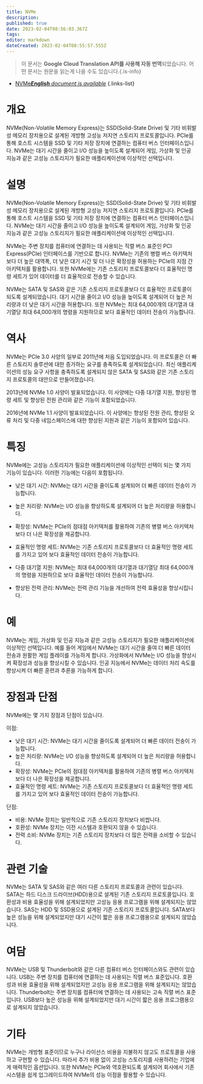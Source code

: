 ```yaml
---
title: NVMe
description: 
published: true
date: 2023-02-04T08:56:03.367Z
tags: 
editor: markdown
dateCreated: 2023-02-04T08:55:57.555Z
---
```


> 이 문서는 **Google Cloud Translation API를 사용해 자동 번역**되었습니다.
어떤 문서는 원문을 읽는게 나을 수도 있습니다.{.is-info}



- [NVMe***English** document is available*](/en/Knowledge-base/Dictionary/nvme)
{.links-list}


# 개요
NVMe(Non-Volatile Memory Express)는 SSD(Solid-State Drive) 및 기타 비휘발성 메모리 장치용으로 설계된 개방형 고성능 저지연 스토리지 프로토콜입니다. PCIe를 통해 호스트 시스템을 SSD 및 기타 저장 장치에 연결하는 컴퓨터 버스 인터페이스입니다. NVMe는 대기 시간을 줄이고 I/O 성능을 높이도록 설계되어 게임, 가상화 및 인공 지능과 같은 고성능 스토리지가 필요한 애플리케이션에 이상적인 선택입니다.

# 설명
NVMe(Non-Volatile Memory Express)는 SSD(Solid-State Drive) 및 기타 비휘발성 메모리 장치용으로 설계된 개방형 고성능 저지연 스토리지 프로토콜입니다. PCIe를 통해 호스트 시스템을 SSD 및 기타 저장 장치에 연결하는 컴퓨터 버스 인터페이스입니다. NVMe는 대기 시간을 줄이고 I/O 성능을 높이도록 설계되어 게임, 가상화 및 인공 지능과 같은 고성능 스토리지가 필요한 애플리케이션에 이상적인 선택입니다.

NVMe는 주변 장치를 컴퓨터에 연결하는 데 사용되는 직렬 버스 표준인 PCI Express(PCIe) 인터페이스를 기반으로 합니다. NVMe는 기존의 병렬 버스 아키텍처보다 더 높은 대역폭, 더 낮은 대기 시간 및 더 나은 확장성을 허용하는 PCIe의 지점 간 아키텍처를 활용합니다. 또한 NVMe에는 기존 스토리지 프로토콜보다 더 효율적인 명령 세트가 있어 데이터를 더 효율적으로 전송할 수 있습니다.

NVMe는 SATA 및 SAS와 같은 기존 스토리지 프로토콜보다 더 효율적인 프로토콜이 되도록 설계되었습니다. 대기 시간을 줄이고 I/O 성능을 높이도록 설계되어 더 높은 처리량과 더 낮은 대기 시간을 허용합니다. 또한 NVMe는 최대 64,000개의 대기열과 대기열당 최대 64,000개의 명령을 지원하므로 보다 효율적인 데이터 전송이 가능합니다.

# 역사
NVMe는 PCIe 3.0 사양의 일부로 2011년에 처음 도입되었습니다. 이 프로토콜은 더 빠른 스토리지 솔루션에 대한 증가하는 요구를 충족하도록 설계되었습니다. 최신 애플리케이션의 성능 요구 사항을 충족하도록 설계되지 않은 SATA 및 SAS와 같은 기존 스토리지 프로토콜의 대안으로 만들어졌습니다.

2013년에 NVMe 1.0 사양이 발표되었습니다. 이 사양에는 다중 대기열 지원, 향상된 명령 세트 및 향상된 전원 관리와 같은 기능이 포함되었습니다.

2016년에 NVMe 1.1 사양이 발표되었습니다. 이 사양에는 향상된 전원 관리, 향상된 오류 처리 및 다중 네임스페이스에 대한 향상된 지원과 같은 기능이 포함되어 있습니다.

# 특징
NVMe에는 고성능 스토리지가 필요한 애플리케이션에 이상적인 선택이 되는 몇 가지 기능이 있습니다. 이러한 기능에는 다음이 포함됩니다.

- 낮은 대기 시간: NVMe는 대기 시간을 줄이도록 설계되어 더 빠른 데이터 전송이 가능합니다.

- 높은 처리량: NVMe는 I/O 성능을 향상하도록 설계되어 더 높은 처리량을 허용합니다.

- 확장성: NVMe는 PCIe의 점대점 아키텍처를 활용하여 기존의 병렬 버스 아키텍처보다 더 나은 확장성을 제공합니다.

- 효율적인 명령 세트: NVMe는 기존 스토리지 프로토콜보다 더 효율적인 명령 세트를 가지고 있어 보다 효율적인 데이터 전송이 가능합니다.

- 다중 대기열 지원: NVMe는 최대 64,000개의 대기열과 대기열당 최대 64,000개의 명령을 지원하므로 보다 효율적인 데이터 전송이 가능합니다.

- 향상된 전력 관리: NVMe는 전력 관리 기능을 개선하여 전력 효율성을 향상시킵니다.

# 예
NVMe는 게임, 가상화 및 인공 지능과 같은 고성능 스토리지가 필요한 애플리케이션에 이상적인 선택입니다. 예를 들어 게임에서 NVMe는 대기 시간을 줄여 더 빠른 데이터 전송과 원활한 게임 플레이를 가능하게 합니다. 가상화에서 NVMe는 I/O 성능을 향상시켜 확장성과 성능을 향상시킬 수 있습니다. 인공 지능에서 NVMe는 데이터 처리 속도를 향상시켜 더 빠른 훈련과 추론을 가능하게 합니다.

# 장점과 단점
NVMe에는 몇 가지 장점과 단점이 있습니다.

이점:

- 낮은 대기 시간: NVMe는 대기 시간을 줄이도록 설계되어 더 빠른 데이터 전송이 가능합니다.
- 높은 처리량: NVMe는 I/O 성능을 향상하도록 설계되어 더 높은 처리량을 허용합니다.
- 확장성: NVMe는 PCIe의 점대점 아키텍처를 활용하여 기존의 병렬 버스 아키텍처보다 더 나은 확장성을 제공합니다.
- 효율적인 명령 세트: NVMe는 기존 스토리지 프로토콜보다 더 효율적인 명령 세트를 가지고 있어 보다 효율적인 데이터 전송이 가능합니다.

단점:

- 비용: NVMe 장치는 일반적으로 기존 스토리지 장치보다 비쌉니다.
- 호환성: NVMe 장치는 이전 시스템과 호환되지 않을 수 있습니다.
- 전력 소비: NVMe 장치는 기존 스토리지 장치보다 더 많은 전력을 소비할 수 있습니다.

# 관련 기술
NVMe는 SATA 및 SAS와 같은 여러 다른 스토리지 프로토콜과 관련이 있습니다. SATA는 하드 디스크 드라이브(HDD)용으로 설계된 기존 스토리지 프로토콜입니다. 호환성과 비용 효율성을 위해 설계되었지만 고성능 응용 프로그램을 위해 설계되지는 않았습니다. SAS는 HDD 및 SSD용으로 설계된 기존 스토리지 프로토콜입니다. SATA보다 높은 성능을 위해 설계되었지만 대기 시간이 짧은 응용 프로그램용으로 설계되지 않았습니다.

# 여담
NVMe는 USB 및 Thunderbolt와 같은 다른 컴퓨터 버스 인터페이스와도 관련이 있습니다. USB는 주변 장치를 컴퓨터에 연결하는 데 사용되는 직렬 버스 표준입니다. 호환성과 비용 효율성을 위해 설계되었지만 고성능 응용 프로그램을 위해 설계되지는 않았습니다. Thunderbolt는 주변 장치를 컴퓨터에 연결하는 데 사용되는 고속 직렬 버스 표준입니다. USB보다 높은 성능을 위해 설계되었지만 대기 시간이 짧은 응용 프로그램용으로 설계되지 않았습니다.

# 기타
NVMe는 개방형 표준이므로 누구나 라이선스 비용을 지불하지 않고도 프로토콜을 사용하고 구현할 수 있습니다. 따라서 추가 비용 없이 고성능 스토리지를 사용하려는 기업에게 매력적인 옵션입니다. 또한 NVMe는 PCIe와 역호환되도록 설계되어 회사에서 기존 시스템을 쉽게 업그레이드하여 NVMe의 성능 이점을 활용할 수 있습니다.